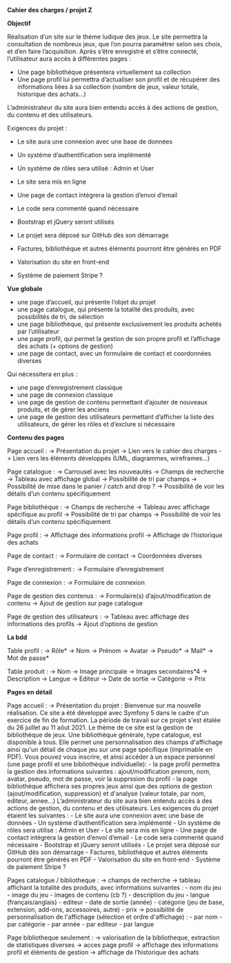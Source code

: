 **Cahier des charges / projet Z**

**Objectif**

Réalisation d’un site sur le thème ludique des jeux. Le site permettra la consultation de nombreux jeux, que l’on pourra paramétrer selon ses choix, et d’en faire l’acquisition. Après s’être enregistré et s’être connecté, l’utilisateur aura accès à différentes pages : 
- Une page bibliothèque présentera virtuellement sa collection
- Une page profil lui permettra d’actualiser son profil et de récupérer des informations liées à sa collection (nombre de jeux, valeur totale, historique des achats…)

L’administrateur du site aura bien entendu accès à des actions de gestion, du contenu et des utilisateurs.

Exigences du projet :
- Le site aura une connexion avec une base de données
- Un système d’authentification sera implémenté
- Un système de rôles sera utilisé : Admin et User
- Le site sera mis en ligne
- Une page de contact intègrera la gestion d’envoi d’email
- Le code sera commenté quand nécessaire
- Bootstrap et jQuery seront utilisés
- Le projet sera déposé sur GitHub dès son démarrage

- Factures, bibliothèque et autres éléments pourront être générés en PDF
- Valorisation du site en front-end

- Système de paiement Stripe ?

**Vue globale**

- une page d’accueil, qui présente l’objet du projet
- une page catalogue, qui présente la totalité des produits, avec possibilités de tri, de sélection
- une page bibliothèque, qui présente exclusivement les produits achetés par l’utilisateur
- une page profil, qui permet la gestion de son propre profil et l’affichage des achats (+ options de gestion)
- une page de contact, avec un formulaire de contact et coordonnées diverses

Qui nécessitera en plus :
- une page d’enregistrement classique
- une page de connexion classique
- une page de gestion de contenu permettant d’ajouter de nouveaux produits, et de gérer les anciens
- une page de gestion des utilisateurs permettant d’afficher la liste des utilisateurs, de gérer les rôles et d’exclure si nécessaire

**Contenu des pages**

Page accueil :
->	Présentation du projet
->	Lien vers le cahier des charges
->	Lien vers les éléments développés (UML, diagrammes, wireframes…)

Page catalogue :
->	Carrousel avec les nouveautés
->  Champs de recherche
->	Tableau avec affichage global
->	Possibilité de tri par champs
->	Possibilité de mise dans le panier / catch and drop ?
->	Possibilité de voir les détails d’un contenu spécifiquement

Page bibliothèque :
->  Champs de recherche
->	Tableau avec affichage spécifique au profil
->	Possibilité de tri par champs
->	Possibilité de voir les détails d’un contenu spécifiquement

Page profil :
->	Affichage des informations profil
->	Affichage de l’historique des achats

Page de contact :
->	Formulaire de contact
->	Coordonnées diverses

Page d’enregistrement :
->	Formulaire d’enregistrement

Page de connexion :
->	Formulaire de connexion

Page de gestion des contenus :
->	Formulaire(s) d’ajout/modification de contenu
->	Ajout de gestion sur page catalogue

Page de gestion des utilisateurs :
->	Tableau avec affichage des informations des profils
->	Ajout d’options de gestion

**La bdd**

Table profil :
->  Rôle*
->	Nom
->	Prénom
->	Avatar
->	Pseudo*
->	Mail*
->	Mot de passe*

Table produit :
->	Nom
->	Image principale
->	Images secondaires*4
->	Description
->	Langue
->	Editeur
->	Date de sortie
->	Catégorie
->	Prix

**Pages en détail**

Page accueil :
->	Présentation du projet :
    Bienvenue sur ma nouvelle réalisation. Ce site a été développé avec Symfony 5 dans le cadre d'un exercice de fin de formation. La période de travail sur ce projet s'est étalée du 26 juillet au 11 aôut 2021. 
    Le thème de ce site est la gestion de bibliothèque de jeux. 
    Une bibliothèque générale, type catalogue, est disponible à tous. Elle permet une personnalisation des champs d'affichage ainsi qu'un détail de chaque jeu sur une page spécifique (imprimable en PDF).
    Vous pouvez vous inscrire, et ainsi accéder à un espace personnel (une page profil et une bibliothèque individuelle):
        - la page profil permettra la gestion des informations suivantes : ajout/modification prenom, nom, avatar, pseudo, mot de passe, voir la supprssion du profil
        - la page bibliothèque affichera ses propres jeux ainsi que des options de gestion (ajout/modification, suppression) et d'analyse (valeur totale, par nom, editeur, annee...)
    L’administrateur du site aura bien entendu accès à des actions de gestion, du contenu et des utilisateurs.
    Les exigences du projet étaient les suivantes :
    - Le site aura une connexion avec une base de données
    - Un système d’authentification sera implémenté
    - Un système de rôles sera utilisé : Admin et User
    - Le site sera mis en ligne
    - Une page de contact intègrera la gestion d’envoi d’email
    - Le code sera commenté quand nécessaire
    - Bootstrap et jQuery seront utilisés
    - Le projet sera déposé sur GitHub dès son démarrage
    - Factures, bibliothèque et autres éléments pourront être générés en PDF
    - Valorisation du site en front-end
    - Système de paiement Stripe ?

Pages catalogue / bibliotheque :
-> champs de recherche
-> tableau affichant la totalité des produits, avec informations suivantes :
    - nom du jeu
    - image du jeu
    - images de contenu (cb ?)
    - description du jeu
    - langue (français/anglais)
    - editeur
    - date de sortie (année)
    - catégorie (jeu de base, extension, add-ons, accessoires, autre)
    - prix
-> possibilité de personnalisation de l'affichage (sélection et ordre d'affichage) :
    - par nom
    - par catégorie
    - par année
    - par editeur
    - par langue

Page bibliotheque seulement :
->  valorisation de la bibliotheque, extraction de statistiques diverses
->  acces page profil
->	affichage des informations profil et éléments de gestion
->	affichage de l’historique des achats

